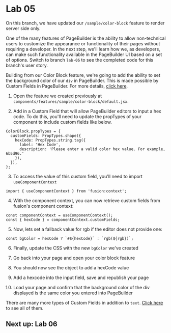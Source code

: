 # Lab 05

On this branch, we have updated our `/sample/color-block` feature to render server side only.

One of the many features of PageBuilder is the ability to allow non-technical users to customize the appearance or functionality of their pages without requiring a developer. In the next step, we'll learn how we, as developers, can make such functionality available in the PageBuilder UI based on a set of options. Switch to branch `lab-06` to see the completed code for this branch's user story.

Building from our Color Block feature, we're going to add the ability to set the background color of our `div` in PageBuilder. This is made possible by Custom Fields in PageBuilder. For more details, [click here](https://redirector.arcpublishing.com/alc/arc-products/pagebuilder/fusion/documentation/recipes/adding-custom-fields.md).

1. Open the feature we created previously at `components/features/sample/color-block/default.jsx`.

2. Add in a Custom Field that will allow PageBuilder editors to input a hex code. To do this, you'll need to update the propTypes of your component to include custom fields like below.
```
ColorBlock.propTypes = {
  customFields: PropTypes.shape({
    hexCode: PropTypes.string.tag({
      label: 'Hex Code',
      description: 'Please enter a valid color hex value. For example, 6b5d96.'
    }),
  }),
};
```

3. To access the value of this custom field, you'll need to import `useComponentContext`
```
import { useComponentContext } from 'fusion:context';
```

4. With the component context, you can now retrieve custom fields from fusion's component context:
```
const componentContext = useComponentContext();
const { hexCode } = componentContext.customFields;
```

5. Now, lets set a fallback value for rgb if the editor does not provide one:
```
const bgColor = hexCode ? `#${hexCode}` : `rgb(${rgb})`;
```

6. Finally, update the CSS with the new `bgColor` we've created

7. Go back into your page and open your color block feature

8. You should now see the object to add a hexCode value

9. Add a hexcode into the input field, save and republish your page

10. Load your page and confirm that the background color of the div displayed is the same color you entered into PageBuilder

There are many more types of Custom Fields in addition to `text`. [Click here](https://redirector.arcpublishing.com/alc/arc-products/pagebuilder/fusion/documentation/api/feature-pack/components/custom-fields.md?version=2.6) to see all of them.

## Next up: Lab 06
